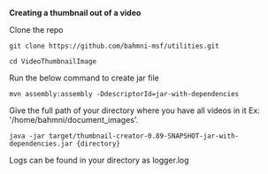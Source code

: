 **Creating a thumbnail out of a video**

Clone the repo

`git clone https://github.com/bahmni-msf/utilities.git`

`cd VideoThumbnailImage`

Run the below command to create jar file

`mvn assembly:assembly -DdescriptorId=jar-with-dependencies`

Give the full path of your directory where you have all videos in it Ex: '/home/bahmni/document_images'. 

`java -jar target/thumbnail-creator-0.89-SNAPSHOT-jar-with-dependencies.jar {directory}`

Logs can be found in your directory as logger.log
